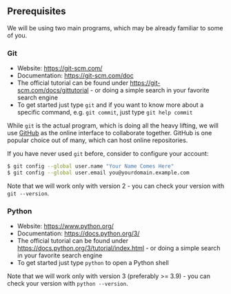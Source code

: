 ## Prerequisites
We will be using two main programs, which may be already familiar to some of you.

### Git

- Website: https://git-scm.com/
- Documentation: https://git-scm.com/doc
- The official tutorial can be found under https://git-scm.com/docs/gittutorial - or doing a simple search in your favorite search engine
- To get started just type `git` and if you want to know more about a specific command, e.g. `git commit`, just type `git help commit`

While `git` is the actual program, which is doing all the heavy lifting, we will use [GitHub](https://github.com/)
as the online interface to collaborate together. GitHub is one popular choice out of many, which can host online repositories.

If you have never used `git` before, consider to configure your account:
```sh
$ git config --global user.name "Your Name Comes Here"
$ git config --global user.email you@yourdomain.example.com
```

Note that we will work only with version 2 - you can check your version with `git --version`.

### Python

- Website: https://www.python.org/
- Documentation: https://docs.python.org/3/
- The official tutorial can be found under https://docs.python.org/3/tutorial/index.html - or doing a simple search in your favorite search engine
- To get started just type `python` to open a Python shell

Note that we will work only with version 3 (preferably >= 3.9) - you can check your version with `python --version`.
